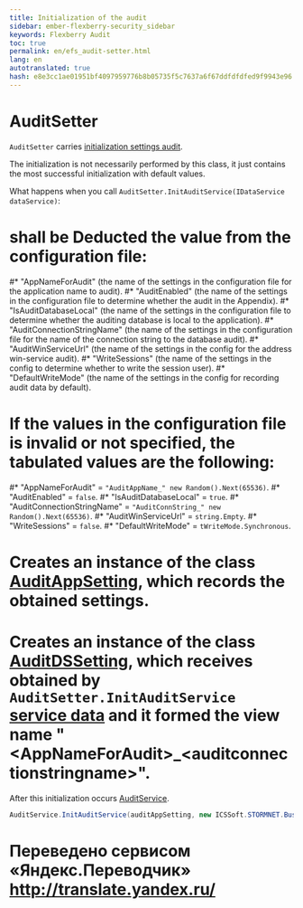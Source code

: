```yaml
--- 
title: Initialization of the audit 
sidebar: ember-flexberry-security_sidebar 
keywords: Flexberry Audit 
toc: true 
permalink: en/efs_audit-setter.html 
lang: en 
autotranslated: true 
hash: e8e3cc1ae01951bf4097959776b8b05735f5c7637a6f67ddfdfdfed9f9943e96 
--- 
```


# AuditSetter 

`AuditSetter` carries [initialization settings audit](efs_keep-and-use-audit-settings.html). 

The initialization is not necessarily performed by this class, it just contains the most successful initialization with default values. 

What happens when you call `AuditSetter.InitAuditService(IDataService dataService)`: 
# shall be Deducted the value from the configuration file: 
#* "AppNameForAudit" (the name of the settings in the configuration file for the application name to audit). 
#* "AuditEnabled" (the name of the settings in the configuration file to determine whether the audit in the Appendix). 
#* "IsAuditDatabaseLocal" (the name of the settings in the configuration file to determine whether the auditing database is local to the application). 
#* "AuditConnectionStringName" (the name of the settings in the configuration file for the name of the connection string to the database audit). 
#* "AuditWinServiceUrl" (the name of the settings in the config for the address win-service audit). 
#* "WriteSessions" (the name of the settings in the config to determine whether to write the session user). 
#* "DefaultWriteMode" (the name of the settings in the config for recording audit data by default). 
# If the values in the configuration file is invalid or not specified, the tabulated values are the following: 
#* "AppNameForAudit" = `"AuditAppName_" new Random().Next(65536)`. 
#* "AuditEnabled" = `false`. 
#* "IsAuditDatabaseLocal" = `true`. 
#* "AuditConnectionStringName" = `"AuditConnString_" new Random().Next(65536)`. 
#* "AuditWinServiceUrl" = `string.Empty`. 
#* "WriteSessions" = `false`. 
#* "DefaultWriteMode" = `tWriteMode.Synchronous`. 
# Creates an instance of the class [AuditAppSetting](efs_keep-and-use-audit-settings.html), which records the obtained settings. 
# Creates an instance of the class [AuditDSSetting](efs_keep-and-use-audit-settings.html), which receives obtained by `AuditSetter.InitAuditService` [service data](fo_sql-data-service.html) and it formed the view name "&lt;AppNameForAudit&gt;_&lt;auditconnectionstringname&gt;". 

After this initialization occurs [AuditService](efs_flexberry-audit-components.html). 
```cs
AuditService.InitAuditService(auditAppSetting, new ICSSoft.STORMNET.Business.Audit.Audit());
``` 



 # Переведено сервисом «Яндекс.Переводчик» http://translate.yandex.ru/
